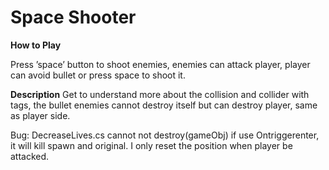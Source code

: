 # Space Shooter
**How to Play**

Press ’space’ button to shoot enemies, enemies can attack player, player can avoid bullet or press space to shoot it.

**Description**
Get to understand more about the collision and collider with tags, the bullet enemies cannot destroy itself but can destroy player, same as player side.

Bug: DecreaseLives.cs cannot not destroy(gameObj) if use Ontriggerenter, it will kill spawn and original. I only reset the position when player be attacked.

